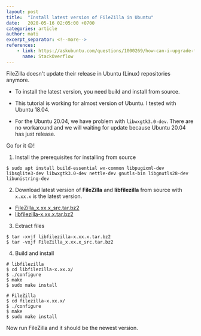 ```yaml
---
layout: post
title:  "Install latest version of FileZilla in Ubuntu"
date:   2020-05-16 02:05:00 +0700
categories: article
author: mati
excerpt_separator: <!--more-->
references: 
    - link: https://askubuntu.com/questions/1000269/how-can-i-upgrade-filezilla-to-the-current-version
      name: StackOverflow
---
```

FileZilla doesn't update their release in Ubuntu (Linux) repositories anymore.
<!--more-->

- To install the latest version, you need build and install from source.

- This tutorial is working for almost version of Ubuntu. I tested with Ubuntu 18.04.

- For the Ubuntu 20.04, we have problem with `libwxgtk3.0-dev`. There are no workaround and we will waiting for update because Ubuntu 20.04 has just release.

Go for it :wink:! 

1. Install the prerequisites for installing from source
```shell
$ sudo apt install build-essential wx-common libpugixml-dev libsqlite3-dev libwxgtk3.0-dev nettle-dev gnutls-bin libgnutls28-dev libunistring-dev
```

2. Download latest version of **FileZilla** and **libfilezilla** from source with `x.xx.x` is the latest version.
 - [FileZilla_x.xx.x_src.tar.bz2](https://filezilla-project.org/download.php?show_all=1)
 - [libfilezilla-x.xx.x.tar.bz2](https://lib.filezilla-project.org/download.php)

3. Extract files
```shell
$ tar -xvjf libfilezilla-x.xx.x.tar.bz2
$ tar -vxjf FileZilla_x.xx.x_src.tar.bz2
```

4. Build and install
```shell
# libfilezilla
$ cd libfilezilla-x.xx.x/
$ ./configure
$ make
$ sudo make install
```
```shell
# FileZilla
$ cd filezilla-x.xx.x/
$ ./configure
$ make
$ sudo make install
```

Now run FileZilla and it should be the newest version.
